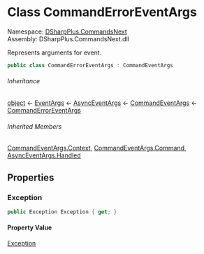 # Class CommandErrorEventArgs

Namespace: [DSharpPlus.CommandsNext](DSharpPlus.CommandsNext.md)  
Assembly: DSharpPlus.CommandsNext.dll

Represents arguments for <xref href="DSharpPlus.CommandsNext.CommandsNextExtension.CommandErrored" data-throw-if-not-resolved="false"></xref> event.

```csharp
public class CommandErrorEventArgs : CommandEventArgs
```

###### Inheritance

[object](https://learn.microsoft.com/dotnet/api/system.object) ← 
[EventArgs](https://learn.microsoft.com/dotnet/api/system.eventargs) ← 
[AsyncEventArgs](DSharpPlus.AsyncEvents.AsyncEventArgs.md) ← 
[CommandEventArgs](DSharpPlus.CommandsNext.CommandEventArgs.md) ← 
[CommandErrorEventArgs](DSharpPlus.CommandsNext.CommandErrorEventArgs.md)

###### Inherited Members

[CommandEventArgs.Context](DSharpPlus.CommandsNext.CommandEventArgs.md\#DSharpPlus\_CommandsNext\_CommandEventArgs\_Context), 
[CommandEventArgs.Command](DSharpPlus.CommandsNext.CommandEventArgs.md\#DSharpPlus\_CommandsNext\_CommandEventArgs\_Command), 
[AsyncEventArgs.Handled](DSharpPlus.AsyncEvents.AsyncEventArgs.md\#DSharpPlus\_AsyncEvents\_AsyncEventArgs\_Handled)

## Properties

### <a id="DSharpPlus_CommandsNext_CommandErrorEventArgs_Exception"></a>Exception

```csharp
public Exception Exception { get; }
```

#### Property Value

[Exception](https://learn.microsoft.com/dotnet/api/system.exception)

